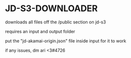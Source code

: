 # JD-S3-DOWNLOADER
downloads all files off the /public section on jd-s3

requires an input and output folder

put the "jd-akamai-origin.json" file inside input for it to work

if any issues, dm ari <3#4726
